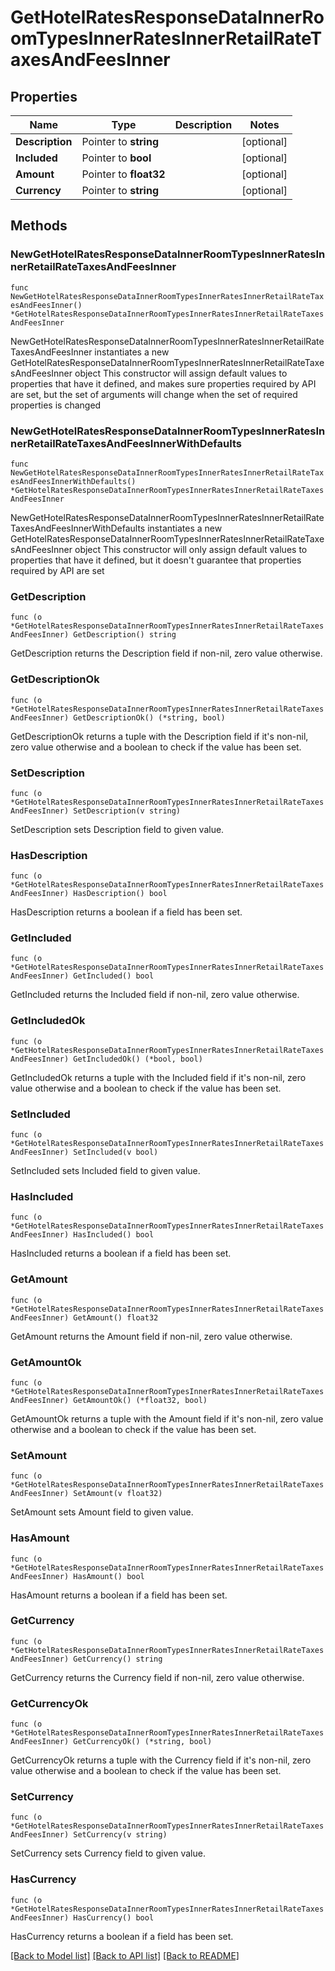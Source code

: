 # GetHotelRatesResponseDataInnerRoomTypesInnerRatesInnerRetailRateTaxesAndFeesInner

## Properties

Name | Type | Description | Notes
------------ | ------------- | ------------- | -------------
**Description** | Pointer to **string** |  | [optional] 
**Included** | Pointer to **bool** |  | [optional] 
**Amount** | Pointer to **float32** |  | [optional] 
**Currency** | Pointer to **string** |  | [optional] 

## Methods

### NewGetHotelRatesResponseDataInnerRoomTypesInnerRatesInnerRetailRateTaxesAndFeesInner

`func NewGetHotelRatesResponseDataInnerRoomTypesInnerRatesInnerRetailRateTaxesAndFeesInner() *GetHotelRatesResponseDataInnerRoomTypesInnerRatesInnerRetailRateTaxesAndFeesInner`

NewGetHotelRatesResponseDataInnerRoomTypesInnerRatesInnerRetailRateTaxesAndFeesInner instantiates a new GetHotelRatesResponseDataInnerRoomTypesInnerRatesInnerRetailRateTaxesAndFeesInner object
This constructor will assign default values to properties that have it defined,
and makes sure properties required by API are set, but the set of arguments
will change when the set of required properties is changed

### NewGetHotelRatesResponseDataInnerRoomTypesInnerRatesInnerRetailRateTaxesAndFeesInnerWithDefaults

`func NewGetHotelRatesResponseDataInnerRoomTypesInnerRatesInnerRetailRateTaxesAndFeesInnerWithDefaults() *GetHotelRatesResponseDataInnerRoomTypesInnerRatesInnerRetailRateTaxesAndFeesInner`

NewGetHotelRatesResponseDataInnerRoomTypesInnerRatesInnerRetailRateTaxesAndFeesInnerWithDefaults instantiates a new GetHotelRatesResponseDataInnerRoomTypesInnerRatesInnerRetailRateTaxesAndFeesInner object
This constructor will only assign default values to properties that have it defined,
but it doesn't guarantee that properties required by API are set

### GetDescription

`func (o *GetHotelRatesResponseDataInnerRoomTypesInnerRatesInnerRetailRateTaxesAndFeesInner) GetDescription() string`

GetDescription returns the Description field if non-nil, zero value otherwise.

### GetDescriptionOk

`func (o *GetHotelRatesResponseDataInnerRoomTypesInnerRatesInnerRetailRateTaxesAndFeesInner) GetDescriptionOk() (*string, bool)`

GetDescriptionOk returns a tuple with the Description field if it's non-nil, zero value otherwise
and a boolean to check if the value has been set.

### SetDescription

`func (o *GetHotelRatesResponseDataInnerRoomTypesInnerRatesInnerRetailRateTaxesAndFeesInner) SetDescription(v string)`

SetDescription sets Description field to given value.

### HasDescription

`func (o *GetHotelRatesResponseDataInnerRoomTypesInnerRatesInnerRetailRateTaxesAndFeesInner) HasDescription() bool`

HasDescription returns a boolean if a field has been set.

### GetIncluded

`func (o *GetHotelRatesResponseDataInnerRoomTypesInnerRatesInnerRetailRateTaxesAndFeesInner) GetIncluded() bool`

GetIncluded returns the Included field if non-nil, zero value otherwise.

### GetIncludedOk

`func (o *GetHotelRatesResponseDataInnerRoomTypesInnerRatesInnerRetailRateTaxesAndFeesInner) GetIncludedOk() (*bool, bool)`

GetIncludedOk returns a tuple with the Included field if it's non-nil, zero value otherwise
and a boolean to check if the value has been set.

### SetIncluded

`func (o *GetHotelRatesResponseDataInnerRoomTypesInnerRatesInnerRetailRateTaxesAndFeesInner) SetIncluded(v bool)`

SetIncluded sets Included field to given value.

### HasIncluded

`func (o *GetHotelRatesResponseDataInnerRoomTypesInnerRatesInnerRetailRateTaxesAndFeesInner) HasIncluded() bool`

HasIncluded returns a boolean if a field has been set.

### GetAmount

`func (o *GetHotelRatesResponseDataInnerRoomTypesInnerRatesInnerRetailRateTaxesAndFeesInner) GetAmount() float32`

GetAmount returns the Amount field if non-nil, zero value otherwise.

### GetAmountOk

`func (o *GetHotelRatesResponseDataInnerRoomTypesInnerRatesInnerRetailRateTaxesAndFeesInner) GetAmountOk() (*float32, bool)`

GetAmountOk returns a tuple with the Amount field if it's non-nil, zero value otherwise
and a boolean to check if the value has been set.

### SetAmount

`func (o *GetHotelRatesResponseDataInnerRoomTypesInnerRatesInnerRetailRateTaxesAndFeesInner) SetAmount(v float32)`

SetAmount sets Amount field to given value.

### HasAmount

`func (o *GetHotelRatesResponseDataInnerRoomTypesInnerRatesInnerRetailRateTaxesAndFeesInner) HasAmount() bool`

HasAmount returns a boolean if a field has been set.

### GetCurrency

`func (o *GetHotelRatesResponseDataInnerRoomTypesInnerRatesInnerRetailRateTaxesAndFeesInner) GetCurrency() string`

GetCurrency returns the Currency field if non-nil, zero value otherwise.

### GetCurrencyOk

`func (o *GetHotelRatesResponseDataInnerRoomTypesInnerRatesInnerRetailRateTaxesAndFeesInner) GetCurrencyOk() (*string, bool)`

GetCurrencyOk returns a tuple with the Currency field if it's non-nil, zero value otherwise
and a boolean to check if the value has been set.

### SetCurrency

`func (o *GetHotelRatesResponseDataInnerRoomTypesInnerRatesInnerRetailRateTaxesAndFeesInner) SetCurrency(v string)`

SetCurrency sets Currency field to given value.

### HasCurrency

`func (o *GetHotelRatesResponseDataInnerRoomTypesInnerRatesInnerRetailRateTaxesAndFeesInner) HasCurrency() bool`

HasCurrency returns a boolean if a field has been set.


[[Back to Model list]](../README.md#documentation-for-models) [[Back to API list]](../README.md#documentation-for-api-endpoints) [[Back to README]](../README.md)


